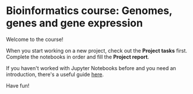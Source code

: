 # Bioinformatics course: Genomes, genes and gene expression

Welcome to the course! 

When you start working on a new project, check out the **Project tasks** first. 
Complete the notebooks in order and fill the **Project report**.

If you haven't worked with Jupyter Notebooks before and you need an introduction, there's a useful guide <a href="">here</a>.

Have fun!
